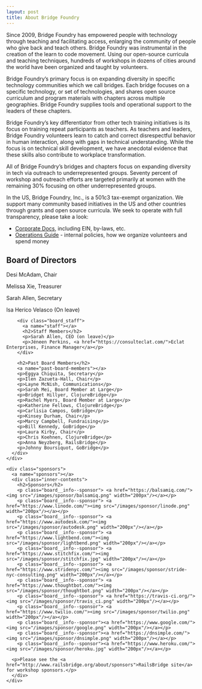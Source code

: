 ```yaml
---
layout: post
title: About Bridge Foundry
---
```


Since 2009, Bridge Foundry has empowered people with technology through teaching and facilitating access, enlarging
the community of people who give back and teach others. Bridge Foundry was instrumental in the creation of the learn
to code movement. Using our open-source curricula and teaching techniques, hundreds of workshops in dozens of cities
around the world have been organized and taught by volunteers.

Bridge Foundry’s primary focus is on expanding diversity in specific technology communities which we call bridges. Each bridge focuses on a specific technology, or set of technologies, and shares open source curriculum and program materials
with chapters across multiple geographies. Bridge Foundry supplies tools and operational support to the leaders of
these chapters.

Bridge Foundry’s key differentiator from other tech training initiatives is its focus on training repeat
participants as teachers. As teachers and leaders, Bridge Foundry volunteers learn to catch and correct disrespectful behavior
in human interaction, along with gaps in technical understanding. While the focus is on technical skill development,
we have anecdotal evidence that these skills also contribute to workplace transformation.

All of Bridge Foundry’s bridges and chapters focus on expanding diversity in
tech via outreach to underrepresented groups. Seventy percent of workshop
and outreach efforts are targeted primarily at women with the remaining 30%
focusing on other underrepresented groups.

In the US, Bridge Foundry, Inc., is a 501c3 tax-exempt organization.
We support many community based initiatives in the US and other
countries through grants and open source curricula. We seek to
operate with full transparency, please take a look:

  * [Corporate Docs](https://operations.bridgefoundry.org/corporate-docs/README/), including EIN, by-laws, etc.
  * [Operations Guide](https://operations.bridgefoundry.org/) - internal policies, how we organize volunteers and spend money


  <div class="board">
    <div class="board__info">
      <div class="board__members">
        <a name="board"></a>
        <h2>Board of Directors</h2>
        <p>Desi McAdam, Chair</p>
        <p>Melissa Xie, Treasurer</p>
        <p>Sarah Allen, Secretary</p>
        <p>Isa Herico Velasco (On leave)</p>

        <div class="board_staff">
          <a name="staff"></a>
          <h2>Staff Members</h2>
          <p>Sarah Allen, CEO (on leave)</p>
          <p>Jéneen Perkins, <a href="https://consulteclat.com/">Eclat Enterprises, Finance Manager</a></p>
        </div>

        <h2>Past Board Members</h2>
        <a name="past-board-members"></a>
        <p>Eggya Chiquita, Secretary</p>
        <p>Ilen Zazueta-Hall, Chair</p>
        <p>Layne McNish, Communications</p>
        <p>Sarah Mei, Board Member at Large</p>
        <p>Bridget Hillyer, ClojureBridge</p>
        <p>Rachel Myers, Board Member at Large</p>
        <p>Katherine Fellows, ClojureBridge</p>
        <p>Carlisia Campos, GoBridge</p>
        <p>Kinsey Durham, Chair</p>
        <p>Marcy Campbell, Fundraising</p>
        <p>Bill Kennedy, GoBridge</p>
        <p>Laura Kirby, Chair</p>
        <p>Chris Koehnen, ClojureBridge</p>
        <p>Anna Neyzberg, RailsBridge</p>
        <p>Johnny Boursiquot, GoBridge</p>
      </div>
    </div>

    <div class="sponsors">
      <a name="sponsors"></a>
      <div class="inner-contents">
        <h2>Sponsors</h2>
        <p class="board__info--sponsor"> <a href="https://balsamiq.com/"><img src="/images/sponsor/balsamiq.png" width="200px"/></a></p>
        <p class="board__info--sponsor"> <a href="https://www.linode.com/"><img src="/images/sponsor/linode.png" width="200px"/></a></p>
        <p class="board__info--sponsor"> <a href="https://www.autodesk.com/"><img src="/images/sponsor/autodesk.png" width="200px"/></a></p>
        <p class="board__info--sponsor"> <a href="https://www.lightbend.com/"><img src="/images/sponsor/lightbend.png" width="200px"/></a></p>
        <p class="board__info--sponsor"> <a href="https://www.stitchfix.com/"><img src="/images/sponsor/stitchfix.jpg" width="200px"/></a></p>
        <p class="board__info--sponsor"> <a href="https://www.stridenyc.com/"><img src="/images/sponsor/stride-nyc-consulting.png" width="200px"/></a></p>
        <p class="board__info--sponsor"> <a href="https://www.thoughtbot.com/"><img src="/images/sponsor/thoughtbot.png" width="200px"/></a></p>
        <p class="board__info--sponsor"> <a href="https://travis-ci.org/"><img src="/images/sponsor/travis_ci.png" width="200px"/></a></p>
        <p class="board__info--sponsor"> <a href="https://www.twilio.com/"><img src="/images/sponsor/twilio.png" width="200px"/></a></p>
        <p class="board__info--sponsor"><a href="https://www.google.com/"><img src="/images/sponsor/google.png" width="200px"/></a></p>
        <p class="board__info--sponsor"><a href="https://dnsimple.com/"><img src="/images/sponsor/dnsimple.png" width="200px"/></a></p>
        <p class="board__info--sponsor"><a href="https://www.heroku.com/"><img src="/images/sponsor/heroku.jpg" width="200px"/></a></p>

      <p>Please see the <a href="http://www.railsbridge.org/about/sponsors">RailsBridge site</a> for workshop sponsors.</p>
      </div>
    </div>
  </div>
